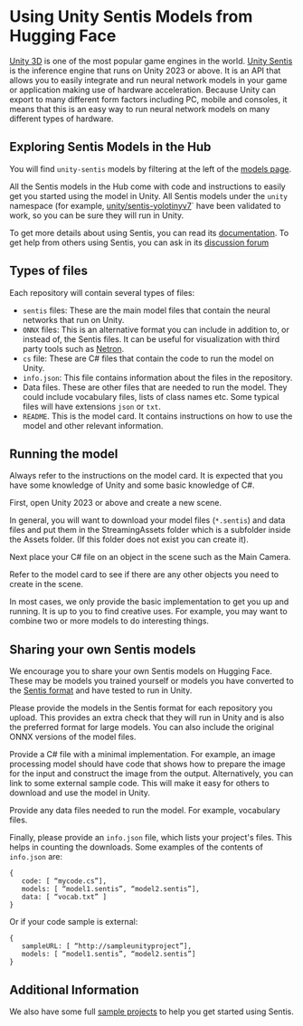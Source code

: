 # Using Unity Sentis Models from Hugging Face
[Unity 3D](https://unity.com/) is one of the most popular game engines in the world. [Unity Sentis](https://unity.com/products/sentis) is the inference engine that runs on Unity 2023 or above. It is an API that allows you to easily integrate and run neural network models in your game or application making use of hardware acceleration. Because Unity can export to many different form factors including PC, mobile and consoles, it means that this is an easy way to run neural network models on many different types of hardware.

## Exploring Sentis Models in the Hub
You will find `unity-sentis` models by filtering at the left of the [models page](https://huggingface.co/models?library=unity-sentis).

All the Sentis models in the Hub come with code and instructions to easily get you started using the model in Unity. All Sentis models under the `unity` namespace (for example, [unity/sentis-yolotinyv7](https://huggingface.co/unity/sentis-yolotinyv7)` have been validated to work, so you can be sure they will run in Unity.

To get more details about using Sentis, you can read its [documentation](https://docs.unity3d.com/Packages/com.unity.sentis@latest). To get help from others using Sentis, you can ask in its [discussion forum](https://discussions.unity.com/c/ai-beta/sentis)


## Types of files
Each repository will contain several types of files:

* ``sentis`` files: These are the main model files that contain the neural networks that run on Unity.
* ``ONNX`` files: This is an alternative format you can include in addition to, or instead of, the Sentis files. It can be useful for visualization with third party tools such as [Netron](https://github.com/lutzroeder/netron).
* ``cs`` file: These are C# files that contain the code to run the model on Unity.
* ``info.json``: This file contains information about the files in the repository.
* Data files. These are other files that are needed to run the model. They could include vocabulary files, lists of class names etc. Some typical files will have extensions ``json`` or ``txt``.
* ``README``. This is the model card. It contains instructions on how to use the model and other relevant information.

## Running the model
Always refer to the instructions on the model card. It is expected that you have some knowledge of Unity and some basic knowledge of C#.

First, open Unity 2023 or above and create a new scene.

In general, you will want to download your model files (``*.sentis``) and data files and put them in the StreamingAssets folder which is a subfolder inside the Assets folder. (If this folder does not exist you can create it).

Next place your C# file on an object in the scene such as the Main Camera. 

Refer to the model card to see if there are any other objects you need to create in the scene.

In most cases, we only provide the basic implementation to get you up and running. It is up to you to find creative uses. For example, you may want to combine two or more models to do interesting things.

## Sharing your own Sentis models
We encourage you to share your own Sentis models on Hugging Face. These may be models you trained yourself or models you have converted to the [Sentis format](https://docs.unity3d.com/Packages/com.unity.sentis@1.3/manual/serialize-a-model.html) and have tested to run in Unity. 

Please provide the models in the Sentis format for each repository you upload. This provides an extra check that they will run in Unity and is also the preferred format for large models. You can also include the original ONNX versions of the model files.

Provide a C# file with a minimal implementation. For example, an image processing model should have code that shows how to prepare the image for the input and construct the image from the output. Alternatively, you can link to some external sample code. This will make it easy for others to download and use the model in Unity.

Provide any data files needed to run the model. For example, vocabulary files.

Finally, please provide an ``info.json`` file, which lists your project's files. This helps in counting the downloads. Some examples of the contents of ``info.json`` are:

```
{
   code: [ “mycode.cs”], 
   models: [ “model1.sentis”, “model2.sentis”],
   data: [ “vocab.txt” ]
}
```

Or if your code sample is external:

```
{
   sampleURL: [ “http://sampleunityproject”], 
   models: [ “model1.sentis”, “model2.sentis”]
}
```

## Additional Information
We also have some full [sample projects](https://github.com/Unity-Technologies/sentis-samples) to help you get started using Sentis.

